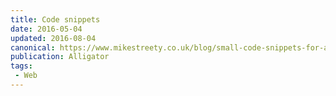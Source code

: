 ```yaml
---
title: Code snippets
date: 2016-05-04
updated: 2016-08-04
canonical: https://www.mikestreety.co.uk/blog/small-code-snippets-for-alligator-io
publication: Alligator
tags:
 - Web
---
```


